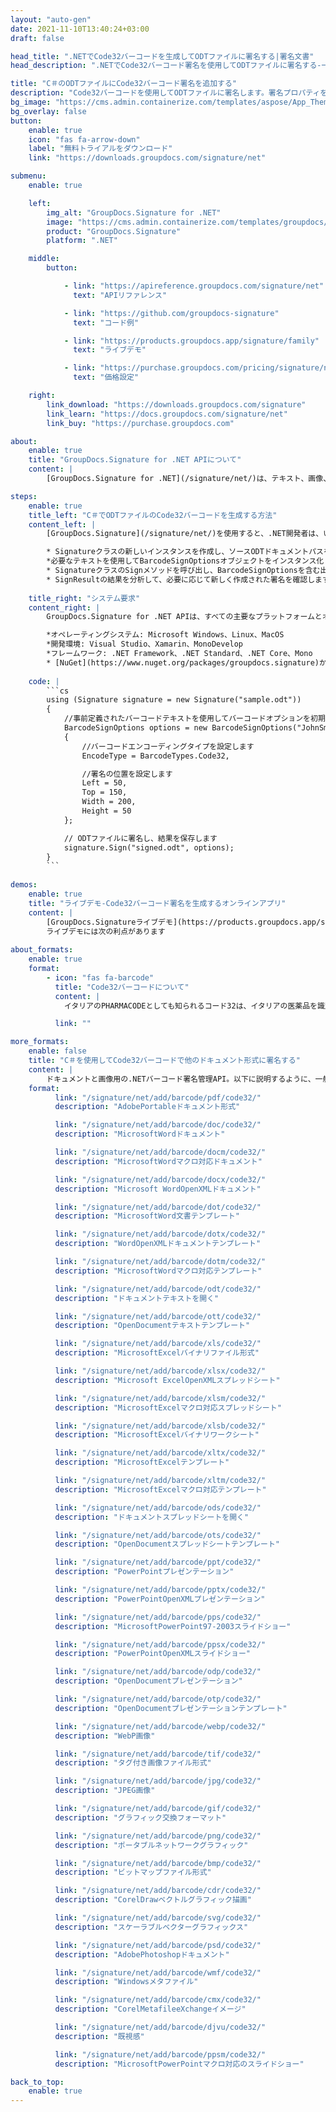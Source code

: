 ```yaml
---
layout: "auto-gen"
date: 2021-11-10T13:40:24+03:00
draft: false

head_title: ".NETでCode32バーコードを生成してODTファイルに署名する|署名文書"
head_description: ".NETでCode32バーコード署名を使用してODTファイルに署名する-一般的なビジネスドキュメントや画像ファイル形式にバーコードを追加します."

title: "C＃のODTファイルにCode32バーコード署名を追加する"
description: "Code32バーコードを使用してODTファイルに署名します。署名プロパティを操作し、ニーズに合ったドキュメント内で高度な署名オプションを設定します."
bg_image: "https://cms.admin.containerize.com/templates/aspose/App_Themes/V3/images/bg/header1.png"
bg_overlay: false
button:
    enable: true
    icon: "fas fa-arrow-down"
    label: "無料トライアルをダウンロード"
    link: "https://downloads.groupdocs.com/signature/net"

submenu:
    enable: true

    left:
        img_alt: "GroupDocs.Signature for .NET"
        image: "https://cms.admin.containerize.com/templates/groupdocs/images/product-logos/90x90-noborder/groupdocs-signature-net.png"
        product: "GroupDocs.Signature"
        platform: ".NET"

    middle:
        button:

            - link: "https://apireference.groupdocs.com/signature/net"
              text: "APIリファレンス"

            - link: "https://github.com/groupdocs-signature"
              text: "コード例"

            - link: "https://products.groupdocs.app/signature/family"
              text: "ライブデモ"

            - link: "https://purchase.groupdocs.com/pricing/signature/net"
              text: "価格設定"

    right:
        link_download: "https://downloads.groupdocs.com/signature"
        link_learn: "https://docs.groupdocs.com/signature/net"
        link_buy: "https://purchase.groupdocs.com"

about:
    enable: true
    title: "GroupDocs.Signature for .NET APIについて"
    content: |
        [GroupDocs.Signature for .NET](/signature/net/)は、テキスト、画像、バーコード、スタンプ、フォームフィールド、QRコード、メタデータなどのさまざまな署名タイプを使用してデジタルドキュメントに電子署名するネイティブ.NETAPIです。ユーザーは、PDF、Microsoft Word、Excelワークシート、PowerPointプレゼンテーション、Adobe Photoshop、メタファイル、および画像ファイル形式内のデジタル署名を追加、編集、検証、削除、および検索でき、必要に応じて署名プロパティをカスタマイズするための追加サポートがあります。

steps:
    enable: true
    title_left: "C＃でODTファイルのCode32バーコードを生成する方法"
    content_left: |
        [GroupDocs.Signature](/signature/net/)を使用すると、.NET開発者は、いくつかの簡単な手順を実行することで、アプリケーション内のODTファイルにCode32バーコードを簡単に追加できます。

        * Signatureクラスの新しいインスタンスを作成し、ソースODTドキュメントパスをコンストラクターパラメーターとして渡します。
        *必要なテキストを使用してBarcodeSignOptionsオブジェクトをインスタンス化し、EncodeTypeプロパティをCode32に設定します。
        * SignatureクラスのSignメソッドを呼び出し、BarcodeSignOptionsを含む出力ODTファイル名を渡します。
        * SignResultの結果を分析して、必要に応じて新しく作成された署名を確認します。
        
    title_right: "システム要求"
    content_right: |
        GroupDocs.Signature for .NET APIは、すべての主要なプラットフォームとオペレーティングシステムでサポートされています。以下のコードを実行する前に、システムに次の前提条件がインストールされていることを確認してください。

        *オペレーティングシステム: Microsoft Windows、Linux、MacOS
        *開発環境: Visual Studio、Xamarin、MonoDevelop
        *フレームワーク: .NET Framework、.NET Standard、.NET Core、Mono
        * [NuGet](https://www.nuget.org/packages/groupdocs.signature)からGroupDocs.Signaturefor.NETの最新バージョンをダウンロードします
        
    code: |
        ```cs
        using (Signature signature = new Signature("sample.odt"))
        {
            //事前定義されたバーコードテキストを使用してバーコードオプションを初期化します
            BarcodeSignOptions options = new BarcodeSignOptions("JohnSmith")
            {
                //バーコードエンコーディングタイプを設定します
                EncodeType = BarcodeTypes.Code32,

                //署名の位置を設定します
                Left = 50,
                Top = 150,
                Width = 200,
                Height = 50
            };

            // ODTファイルに署名し、結果を保存します 
            signature.Sign("signed.odt", options);
        }
        ```
        
demos:
    enable: true
    title: "ライブデモ-Code32バーコード署名を生成するオンラインアプリ"
    content: |
        [GroupDocs.Signatureライブデモ](https://products.groupdocs.app/signature/family)サイトにアクセスして、Code32バーコードをODTファイルに今すぐ追加してください。  
        ライブデモには次の利点があります
        
about_formats:
    enable: true
    format:
        - icon: "fas fa-barcode"
          title: "Code32バーコードについて"
          content: |
            イタリアのPHARMACODEとしても知られるコード32は、イタリアの医薬品を識別するために使用されます。 Code 39-通常の文字セットを使用して、数値データを圧縮形式でエンコードします。

          link: ""

more_formats:
    enable: false
    title: "C＃を使用してCode32バーコードで他のドキュメント形式に署名する"
    content: |
        ドキュメントと画像用の.NETバーコード署名管理API。以下に説明するように、一般的なファイル形式のいくつかにバーコード署名を追加します。
    format: 
          link: "/signature/net/add/barcode/pdf/code32/"
          description: "AdobePortableドキュメント形式"

          link: "/signature/net/add/barcode/doc/code32/"
          description: "MicrosoftWordドキュメント"

          link: "/signature/net/add/barcode/docm/code32/"
          description: "MicrosoftWordマクロ対応ドキュメント"

          link: "/signature/net/add/barcode/docx/code32/"
          description: "Microsoft WordOpenXMLドキュメント"

          link: "/signature/net/add/barcode/dot/code32/"
          description: "MicrosoftWord文書テンプレート"

          link: "/signature/net/add/barcode/dotx/code32/"
          description: "WordOpenXMLドキュメントテンプレート"

          link: "/signature/net/add/barcode/dotm/code32/"
          description: "MicrosoftWordマクロ対応テンプレート"       

          link: "/signature/net/add/barcode/odt/code32/"
          description: "ドキュメントテキストを開く"

          link: "/signature/net/add/barcode/ott/code32/"
          description: "OpenDocumentテキストテンプレート"

          link: "/signature/net/add/barcode/xls/code32/"
          description: "MicrosoftExcelバイナリファイル形式"

          link: "/signature/net/add/barcode/xlsx/code32/"
          description: "Microsoft ExcelOpenXMLスプレッドシート"

          link: "/signature/net/add/barcode/xlsm/code32/"
          description: "MicrosoftExcelマクロ対応スプレッドシート"

          link: "/signature/net/add/barcode/xlsb/code32/"
          description: "MicrosoftExcelバイナリワークシート"

          link: "/signature/net/add/barcode/xltx/code32/"
          description: "MicrosoftExcelテンプレート"

          link: "/signature/net/add/barcode/xltm/code32/"
          description: "MicrosoftExcelマクロ対応テンプレート"

          link: "/signature/net/add/barcode/ods/code32/"
          description: "ドキュメントスプレッドシートを開く"

          link: "/signature/net/add/barcode/ots/code32/"
          description: "OpenDocumentスプレッドシートテンプレート"

          link: "/signature/net/add/barcode/ppt/code32/"
          description: "PowerPointプレゼンテーション"

          link: "/signature/net/add/barcode/pptx/code32/"
          description: "PowerPointOpenXMLプレゼンテーション"

          link: "/signature/net/add/barcode/pps/code32/"
          description: "MicrosoftPowerPoint97-2003スライドショー"

          link: "/signature/net/add/barcode/ppsx/code32/"
          description: "PowerPointOpenXMLスライドショー"                              

          link: "/signature/net/add/barcode/odp/code32/"
          description: "OpenDocumentプレゼンテーション"

          link: "/signature/net/add/barcode/otp/code32/"
          description: "OpenDocumentプレゼンテーションテンプレート"

          link: "/signature/net/add/barcode/webp/code32/"
          description: "WebP画像"

          link: "/signature/net/add/barcode/tif/code32/"
          description: "タグ付き画像ファイル形式"

          link: "/signature/net/add/barcode/jpg/code32/"
          description: "JPEG画像"

          link: "/signature/net/add/barcode/gif/code32/"
          description: "グラフィック交換フォーマット"

          link: "/signature/net/add/barcode/png/code32/"
          description: "ポータブルネットワークグラフィック"

          link: "/signature/net/add/barcode/bmp/code32/"
          description: "ビットマップファイル形式"

          link: "/signature/net/add/barcode/cdr/code32/"
          description: "CorelDrawベクトルグラフィック描画"

          link: "/signature/net/add/barcode/svg/code32/"
          description: "スケーラブルベクターグラフィックス"

          link: "/signature/net/add/barcode/psd/code32/"
          description: "AdobePhotoshopドキュメント"

          link: "/signature/net/add/barcode/wmf/code32/"
          description: "Windowsメタファイル"        

          link: "/signature/net/add/barcode/cmx/code32/"
          description: "CorelMetafileeXchangeイメージ"

          link: "/signature/net/add/barcode/djvu/code32/"
          description: "既視感"

          link: "/signature/net/add/barcode/ppsm/code32/"
          description: "MicrosoftPowerPointマクロ対応のスライドショー"

back_to_top:
    enable: true
---
```

